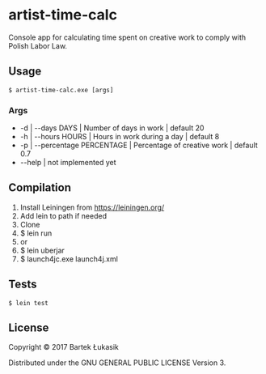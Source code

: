 # artist-time-calc
Console app for calculating time spent on creative work to comply with Polish Labor Law.

## Usage
    $ artist-time-calc.exe [args]

### Args
* -d | --days DAYS | Number of days in work | default 20
* -h | --hours HOURS | Hours in work during a day | default 8
* -p | --percentage PERCENTAGE | Percentage of creative work | default 0.7
* --help | not implemented yet

## Compilation
1. Install Leiningen from https://leiningen.org/
1. Add lein to path if needed
1. Clone
1. $ lein run
1. or
1. $ lein uberjar
1. $ launch4jc.exe launch4j.xml

## Tests
    $ lein test

## License
Copyright © 2017 Bartek Łukasik

Distributed under the GNU GENERAL PUBLIC LICENSE Version 3.